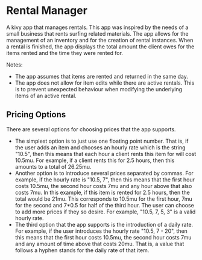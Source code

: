 # Rental Manager
A kivy app that manages rentals. This app was inspired by the needs of a small business that rents surfing related materials. The app allows for the management of an inventory and for the creation of rental instances. When a rental is finished, the app displays the total amount the client owes for the items rented and the time they were rented for. 

Notes:
 - The app assumes that items are rented and returned in the same day.
 - The app does not allow for item edits while there are active rentals. This is to prevent unexpected behaviour when modifying the underlying items of an active rental.


## Pricing Options

There are several options for choosing prices that the app supports.
- The simplest option is to just use one floating point number. That is, if the user adds an item and chooses an hourly rate which is the string "10.5", then this means that each hour a client rents this item for will cost 10.5mu. For example, if a client rents this for 2.5 hours, then this amounts to a total of 26.25mu.
- Another option is to introduce several prices separated by commas. For example, if the hourly rate is "10.5, 7", then this means that the first hour costs 10.5mu, the second hour costs 7mu and any hour above that also costs 7mu. In this example, if this item is rented for 2.5 hours, then the total would be 21mu. This corresponds to 10.5mu for the first hour, 7mu for the second and 7*0.5 for half of the third hour. The user can choose to add more prices if they so desire. For example, "10.5, 7, 5, 3" is a valid hourly rate.
- The third option that the app supports is the introduction of a daily rate. For example, if the user introduces the hourly rate "10.5, 7 - 20", then this means that the first hour costs 10.5mu, the second hour costs 7mu and any amount of time above that costs 20mu. That is, a value that follows a hyphen stands for the daily rate of that item.
